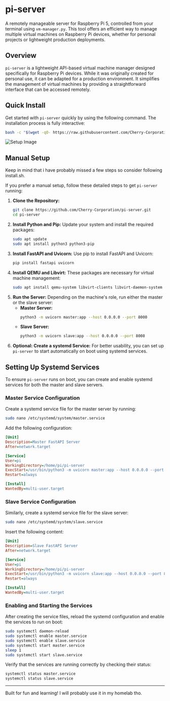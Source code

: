 # pi-server
A remotely manageable server for Raspberry Pi 5, controlled from your terminal using `vm-manager.py`. This tool offers an efficient way to manage multiple virtual machines on Raspberry Pi devices, whether for personal projects or lightweight production deployments.

## Overview
`pi-server` is a lightweight API-based virtual machine manager designed specifically for Raspberry Pi devices. While it was originally created for personal use, it can be adapted for a production environment. It simplifies the management of virtual machines by providing a straightforward interface that can be accessed remotely.

## Quick Install
Get started with `pi-server` quickly by using the following command. The installation process is fully interactive:
```bash
bash -c "$(wget -qO- https://raw.githubusercontent.com/Cherry-Corporation/pi-server/refs/heads/main/install.sh)"
```

![Setup Image](https://github.com/user-attachments/assets/6e1cc639-562f-47d5-bf88-a8cdcdeb668a)

## Manual Setup
Keep in mind that i have probably missed a few steps so consider following install.sh.

If you prefer a manual setup, follow these detailed steps to get `pi-server` running:

1. **Clone the Repository:**
   ```bash
   git clone https://github.com/Cherry-Corporation/pi-server.git
   cd pi-server
   ```
2. **Install Python and Pip:**
   Update your system and install the required packages:
   ```bash
   sudo apt update
   sudo apt install python3 python3-pip
   ```
3. **Install FastAPI and Uvicorn:**
   Use pip to install FastAPI and Uvicorn:
   ```bash
   pip install fastapi uvicorn
   ```
4. **Install QEMU and Libvirt:**
   These packages are necessary for virtual machine management:
   ```bash
   sudo apt install qemu-system libvirt-clients libvirt-daemon-system virt-manager
   ```
5. **Run the Server:**
   Depending on the machine's role, run either the master or the slave server:
   - **Master Server:**
     ```bash
     python3 -m uvicorn master:app --host 0.0.0.0 --port 8000
     ```
   - **Slave Server:**
     ```bash
     python3 -m uvicorn slave:app --host 0.0.0.0 --port 8008
     ```
6. **Optional: Create a systemd Service:**
   For better usability, you can set up `pi-server` to start automatically on boot using systemd services.

## Setting Up Systemd Services
To ensure `pi-server` runs on boot, you can create and enable systemd services for both the master and slave servers.

### Master Service Configuration
Create a systemd service file for the master server by running:
```bash
sudo nano /etc/systemd/system/master.service
```
Add the following configuration:
```ini
[Unit]
Description=Master FastAPI Server
After=network.target

[Service]
User=pi
WorkingDirectory=/home/pi/pi-server
ExecStart=/usr/bin/python3 -m uvicorn master:app --host 0.0.0.0 --port 8000
Restart=always

[Install]
WantedBy=multi-user.target
```

### Slave Service Configuration
Similarly, create a systemd service file for the slave server:
```bash
sudo nano /etc/systemd/system/slave.service
```
Insert the following content:
```ini
[Unit]
Description=Slave FastAPI Server
After=network.target

[Service]
User=pi
WorkingDirectory=/home/pi/pi-server
ExecStart=/usr/bin/python3 -m uvicorn slave:app --host 0.0.0.0 --port 8008
Restart=always

[Install]
WantedBy=multi-user.target
```

### Enabling and Starting the Services
After creating the service files, reload the systemd configuration and enable the services to run on boot:
```bash
sudo systemctl daemon-reload
sudo systemctl enable master.service
sudo systemctl enable slave.service
sudo systemctl start master.service
sleep 1
sudo systemctl start slave.service
```

Verify that the services are running correctly by checking their status:
```bash
systemctl status master.service
systemctl status slave.service
```



---
Built for fun and learning! I will probably use it in my homelab tho.

